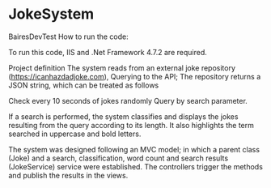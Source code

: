 # JokeSystem
BairesDevTest
How to run the code:

To run this code, IIS and .Net Framework 4.7.2 are required. 

Project definition The system reads from an external joke repository (https://icanhazdadjoke.com), Querying to the API; The repository returns a JSON string, which can be treated as follows

Check every 10 seconds of jokes randomly
Query by search parameter.

If a search is performed, the system classifies and displays the jokes resulting from the query according to its length. It also highlights the term searched in uppercase and bold letters.

The system was designed following an MVC model; in which a parent class (Joke) and a search, classification, word count and search results (JokeService) service were established. The controllers trigger the methods and publish the results in the views.
